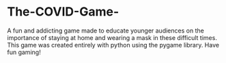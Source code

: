 # The-COVID-Game-
A fun and addicting game made to educate younger audiences on the importance of staying at home and wearing a mask in these difficult times. This game was created entirely with python using the pygame library. Have fun gaming!
